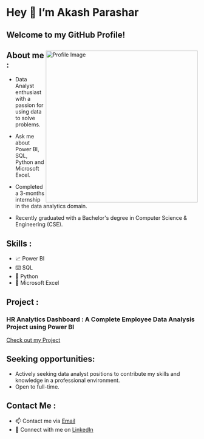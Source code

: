   # Hey 👋 I’m Akash Parashar

  ## Welcome to my GitHub Profile!

<div>
    <img src="https://camo.githubusercontent.com/8a6eee3dd739725d66903bd7fa1d23a1af0547456f5a72277b85818c883b65b0/68747470733a2f2f6d65646961322e67697068792e636f6d2f6d656469612f7167515567674143335066763638377150432f67697068792e676966" alt="Profile Image" align="right" width="400"/>
    <p>

## About me :

- Data Analyst enthusiast with a passion for using data to solve problems.

- Ask me about Power BI, SQL, Python and Microsoft Excel.

- Completed a 3-months internship in the data analytics domain.

- Recently graduated with a Bachelor's degree in Computer Science & Engineering (CSE).</p>
    <p></p>
</div>



  ## Skills :

  - 📈 Power BI
  - ⌨️ SQL
  - 🐍 Python
  - 🔢 Microsoft Excel
 
  ## Project :

  ### HR Analytics Dashboard : A Complete Employee Data Analysis Project using Power BI

  [Check out my Project](https://github.com/AkashParashar1/HR-ANALYTICS-DASHBOARD---POWER-BI.git)

  ## Seeking opportunities:

  - Actively seeking data analyst positions to contribute my skills and knowledge in a professional environment.
  - Open to full-time.
 
  ## Contact Me :

  - 📫 Contact me via [Email](mailto:akashparashar502@gmail.com) 
  - 🤝 Connect with me on  [LinkedIn](https://www.linkedin.com/in/akashparashar)

<!---
AkashParashar1/AkashParashar1 is a ✨ special ✨ repository because its `README.md` (this file) appears on your GitHub profile.
You can click the Preview link to take a look at your changes.
--->
